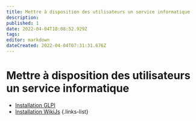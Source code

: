 ```yaml
---
title: Mettre à disposition des utilisateurs un service informatique
description: 
published: 1
date: 2022-04-04T18:08:52.929Z
tags: 
editor: markdown
dateCreated: 2022-04-04T07:31:31.676Z
---
```


# Mettre à disposition des utilisateurs un service informatique
- [Installation GLPI](/Realisationformation/GestionPatrimoine/GLPI/InstallGLPI) 
- [Installation WikiJs](/RedHat/Wikijs)
{.links-list}